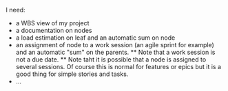I need:
* a WBS view of my project
* a documentation on nodes
* a load estimation on leaf and an automatic sum on node
* an assignment of node to a work session (an agile sprint for example) and an automatic "sum" on the parents. 
** Note that a work session is not a due date.
** Note taht it is possible that a node is assigned to several sessions. Of course this is normal for features or epics but it is a good thing for simple stories and tasks.
* ...

